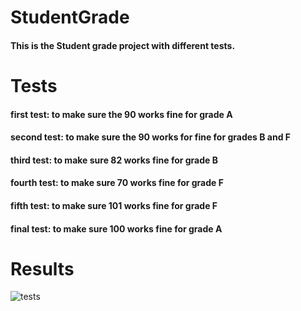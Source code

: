 # StudentGrade
#### This is the Student grade project with different tests.
# Tests
#### first test: to make sure the 90 works fine for grade A
#### second test: to make sure the 90 works for fine for grades B and F
#### third test: to make sure 82 works fine for grade B
#### fourth test: to make sure 70 works fine for grade F
#### fifth test: to make sure 101 works fine for grade F
#### final test: to make sure 100 works fine for grade A
# Results
![tests](https://github.com/Faisalaqab/StudentGrade/assets/164688886/43175416-1fd6-401d-96a1-3f086816d88d)

